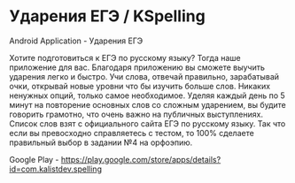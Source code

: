 # Ударения ЕГЭ / KSpelling

Android Application - Ударения ЕГЭ 

Хотите подготовиться к ЕГЭ по русскому языку? Тогда наше приложение для вас. Благодаря приложению вы сможете выучить ударения легко и быстро. 
Учи слова, отвечай правильно, зарабатывай очки, открывай новые уровни что бы изучить больше слов. Никаких ненужных опций, только самое необходимое. Уделяя каждый день по 5 минут на повторение основных слов со сложным ударением, вы будите говорить грамотно, что очень важно на публичных выступлениях. Список слов взят с официального сайта ЕГЭ по русскому языку. Так что если вы превосходно справляетесь с тестом, то 100% сделаете правильный выбор в задании №4 на орфоэпию.

Google Play - https://play.google.com/store/apps/details?id=com.kalistdev.spelling
